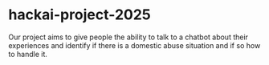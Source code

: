 # hackai-project-2025
Our project aims to give people the ability to talk to a chatbot about their experiences and identify if there is a domestic abuse situation and if so how to handle it.